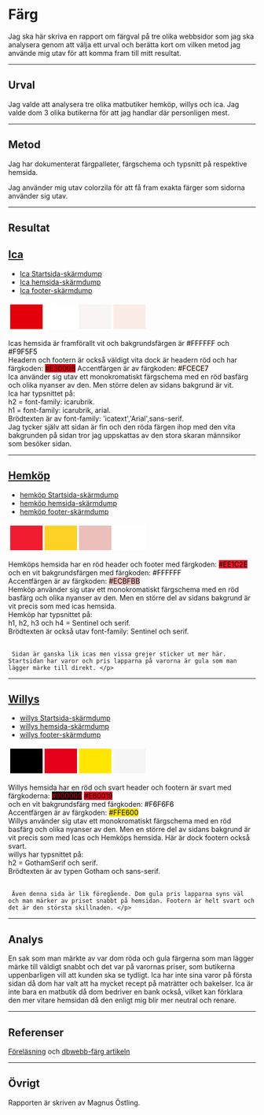 Färg
=======================

Jag ska här skriva en rapport om färgval på tre olika webbsidor som jag ska analysera genom att välja ett urval och berätta kort om vilken metod jag använde mig utav för att komma fram till mitt resultat.

<hr>

Urval
-----------------------

Jag valde att analysera tre olika matbutiker hemköp, willys och ica.
Jag valde dom 3 olika butikerna för att jag handlar där personligen mest.

<hr>

Metod
-----------------------

Jag har dokumenterat färgpalleter, färgschema och typsnitt på respektive hemsida.

Jag använder mig utav colorzila för att få fram exakta färger som sidorna använder sig utav.

<hr>

Resultat
-----------------------

<a href="https://ica.se">Ica</a>
---

<ul>
    <li><a href="../assets/img/ica1.png">Ica Startsida-skärmdump</a></li>
    <li><a href="../assets/img/ica2.png">Ica hemsida-skärmdump</a></li>
    <li><a href="../assets/img/ica3.png">Ica footer-skärmdump</a></li>
</ul>

<table style="border-spacing: 4px; border-collapse: separate">
<tr>
<td style="height: 50px; width: 50px; background-color: #E3000B">
<td style="height: 50px; width: 50px; background-color: #FFFFFF">
<td style="height: 50px; width: 50px; background-color: #F9F5F5">
<td style="height: 50px; width: 50px; background-color: #FCECE7">
</tr>
</table>

<p>Icas hemsida är framförallt vit och bakgrundsfärgen är <span style="color:black; height:50px; width: 50px; background-color:#FFFFFF">#FFFFFF</span>
     och <span style="color:black; height:50px; width: 50px; background-color:#F9F5F5">#F9F5F5</span> <br>
     Headern och footern är också väldigt vita dock är headern röd och har färgkoden: <span style="color:black; height:50px; width: 50px; background-color:#E3000B">#E3000B</span> Accentfärgen är av färgkoden: <span style="color:black; background:#FCECE7;height:50px; width: 50px;">#FCECE7</span> <br>
     Ica använder sig utav ett monokromatiskt färgschema med en röd basfärg och olika nyanser av den. Men större delen av sidans bakgrund är vit. <br>
     Ica har typsnittet på:<br>
     h2 = font-family: icarubrik. <br>
     h1 = font-family: icarubrik, arial. <br>
     Brödtexten är av font-family: 'icatext','Arial',sans-serif. <br>
     Jag tycker själv att sidan är fin och den röda färgen ihop med den vita bakgrunden på sidan tror jag uppskattas av den stora skaran männsikor som besöker sidan.</p>
<hr>

<a href="https://hemkop.se">Hemköp</a> <br>
---
<ul>
    <li><a href="../assets/img/hem1.png">hemköp Startsida-skärmdump</a></li>
    <li><a href="../assets/img/hem2.png">hemköp hemsida-skärmdump</a></li>
    <li><a href="../assets/img/hem3.png">hemköp footer-skärmdump</a></li>
</ul>

<table style="border-spacing: 4px; border-collapse: separate">
<tr>
<td style="height: 50px; width: 50px; background-color: #EE1C2E">
<td style="height: 50px; width: 50px; background-color: #FDD225">
<td style="height: 50px; width: 50px; background-color: #ECBFBB">
<td style="height: 50px; width: 50px; background-color: #FFFFFF">
</tr>
</table>

<p>Hemköps hemsida har en röd header och footer med färgkoden: <span style="color:black; background:#EE1C2E;">#EE1C2E</span> <br>
    och en vit bakgrundsfärgen med färgkoden:
    <span style="color:black; height:50px; width: 50px; background-color:#FFFFFF">#FFFFFF</span> <br>
     Accentfärgen är av färgkoden: <span style="color:black; height:50px; width: 50px; background-color:#ECBFBB">#ECBFBB</span> <br>
     Hemköp använder sig utav ett monokromatiskt färgschema med en röd basfärg och olika nyanser av den. Men en större del av sidans bakgrund är vit precis som med icas hemsida. <br>
     Hemköp har typsnittet på:<br>
     h1, h2, h3 och h4 = Sentinel och serif. <br>
     Brödtexten är också utav font-family: Sentinel och serif.<br><br>

     Sidan är ganska lik icas men vissa grejer sticker ut mer här. Startsidan har varor och pris lapparna på varorna är gula som man lägger märke till direkt. </p>
<hr>

<a href="https://willys.se">Willys</a> <br>
---
<ul>
    <li><a href="../assets/img/willy1.png">willys Startsida-skärmdump</a></li>
    <li><a href="../assets/img/willy2.png">willys hemsida-skärmdump</a></li>
    <li><a href="../assets/img/willy3.png">willys footer-skärmdump</a></li>
</ul>

<table style="border-spacing: 4px; border-collapse: separate">
<tr>
<td style="height: 50px; width: 50px; background-color: #000000">
<td style="height: 50px; width: 50px; background-color: #E60019">
<td style="height: 50px; width: 50px; background-color: #FFE600">
<td style="height: 50px; width: 50px; background-color: #F6F6F6">
</tr>
</table>


<p>Willys hemsida har en röd och svart header och footern är svart med färgkoderna: <span style="color:#E60019; background:#000000;">#000000</span> <span style="color:black; background:#E60019;">#E60019</span> <br>
    och en vit bakgrundsfärg med färgkoden:
    <span style="color:black; height:50px; width: 50px; background-color:#F6F6F6">#F6F6F6</span> <br>
     Accentfärgen är av färgkoden: <span style="color:black; height:50px; width: 50px; background-color:#FFE600">#FFE600</span> <br>
     Willys använder sig utav ett monokromatiskt färgschema med en röd basfärg och olika nyanser av den. Men en större del av sidans bakgrund är vit precis som med Icas och Hemköps hemsida. Här är dock footern också svart.<br>
     willys har typsnittet på:<br>
     h2 = GothamSerif och serif. <br>
     Brödtexten är av typen Gotham och sans-serif.<br><br>

     Även denna sida är lik föregående. Dom gula pris lapparna syns väl och man märker av priset snabbt på hemsidan. Footern är helt svart och det är den största skillnaden. </p>
<hr>

Analys
-----------------------

En sak som man märkte av var dom röda och gula färgerna som man lägger märke till väldigt snabbt och det var på varornas priser, som butikerna uppenbarligen vill att kunden ska se tydligt.
Ica har inte sina varor på första sidan då dom har valt att ha mycket recept på maträtter och bakelser.
Ica är inte bara en matbutik då dom bedriver en bank också, vilket kan förklara den mer vitare hemsidan då den enligt mig blir mer neutral och renare.

<hr>

Referenser
-----------------------

<a href="https://www.youtube.com/watch?v=gCwjLPBqpa0&t=607s">Föreläsning<a> och <a href="https://dbwebb.se/guide/design-med-html5-och-css3/farg">dbwebb-färg artikeln<a>

<hr>

Övrigt
-----------------------

Rapporten är skriven av Magnus Östling.
